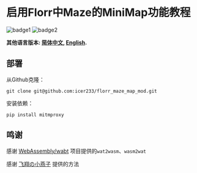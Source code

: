 # 启用Florr中Maze的MiniMap功能教程
![badge1](https://img.shields.io/badge/License-MIT-blue) ![badge2](https://img.shields.io/badge/Language-Python-green)

**其他语言版本: [简体中文](README.md), [English](README_en.md).**

## 部署

从Github克隆：

```
git clone git@github.com:icer233/florr_maze_map_mod.git
```

安装依赖：

```
pip install mitmproxy
```

## 鸣谢

感谢 [WebAssembly/wabt](https://github.com/WebAssembly/wabt) 项目提供的`wat2wasm`、`wasm2wat`

感谢 [飞翔の小燕子](https://space.bilibili.com/495300593) 提供的方法

